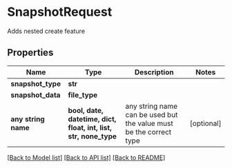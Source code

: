 # SnapshotRequest

Adds nested create feature

## Properties
Name | Type | Description | Notes
------------ | ------------- | ------------- | -------------
**snapshot_type** | **str** |  | 
**snapshot_data** | **file_type** |  | 
**any string name** | **bool, date, datetime, dict, float, int, list, str, none_type** | any string name can be used but the value must be the correct type | [optional]

[[Back to Model list]](../README.md#documentation-for-models) [[Back to API list]](../README.md#documentation-for-api-endpoints) [[Back to README]](../README.md)


